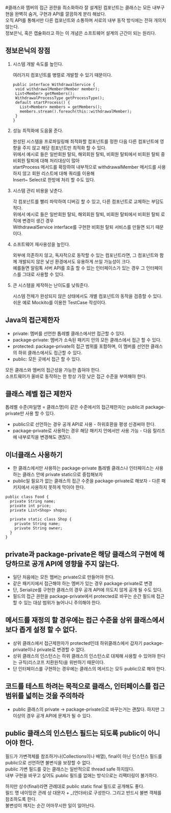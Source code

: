#클래스와 멤버의 접근 권한을 최소화하라
잘 설계된 컴포넌트는 클래스는 모든 내부구현을 완벽히 숨겨, 구현과 API를 깔끔하게 분리 해놨다.  
오직 API를 통해서만 다른 컴포넌트와 소통하며 서로의 내부 동작 방식에는 전혀 개의치 않는다.  
정보은닉, 혹은 캡슐화라고 하는 이 개념은 소프트웨어 설계의 근간이 되는 원리다.  

## 정보은닉의 장점
1) 시스템 개발 속도를 높인다.  
    
    여러가지 컴포넌트를 병렬로 개발할 수 있기 때문이다.
    ~~~
   public interface WithdrawalService {
     void withdrawalMember(Member member);
     List<Member> getMembers();
     WithdrawalProcessType getProcessType(); 
     default startProcess() {
       List<Member> members = getMembers();
       members.stream().foreach(this::withdrawalMember);
     }
   }
   ~~~

2) 성능 최적화에 도음울 준다.
    
    완성된 시스템을 프로파일링해 최적화할 컴포넌트를 정한 다음 다른 컴포넌트에 영향을 주지 않고 해당 컴포넌트만 최적화 할 수 있다.    
    위에서 예시로 들은 일반회원 탈되, 해외회원 탈퇴, 비회원 탈퇴에서 비회원 탈퇴 중 비회원 탈퇴에 대해 처리대상이 많아   
    startProcess 메서드를 확장하여 내부적으로 withdrawalMember 메서드를 사용하지 않고 회원 리스트에 대해 쿼리를 이용해   
    Insert~ Select로 한방에 처리 할 수도 있다.
    
3) 시스템 관리 비용을 낮춘다.

    각 컴포넌트를 빨리 파악하여 디버깅 할 수 있고, 다른 컴포넌트로 교체하는 부담도 적다.  
    위에서 예시로 들은 일반회원 탈되, 해외회원 탈퇴, 비회원 탈퇴에서 비회원 탈퇴 로직에 변경이 생긴 경우  
    WithdrawalService interface를 구현한 비회원 탈퇴 서비스를 만들면 되기 때문이다.

4) 소프트웨어 재사용성을 높인다.

    외부에 의존하지 않고, 독자적으로 동작할 수 있는 컴포넌트라면, 그 컴포넌트와 함께 개발되지 않은 낯선 환경에서도 유용하게 쓰일 가능성이 크다.  
    예를들면 알림톡 서버 API를 호출 할 수 있는 인터페이스가 있는 경우 그 인터페이스를 그대로 사용할 수 있다.
    
5) 큰 시스템을 제작하는 난이도를 낮춰준다.

    시스템 전체가 완성되지 않은 상태에서도 개별 컴포넌트의 동작을 검증할 수 있다.
    쉬운 예로 Mockito를 이용한 TestCase 작성이다.
    
## Java의 접근제한자
- private: 멤버를 선언한 톱레벨 클래스에서만 접근할 수 있다.
- package-private: 멤버가 소속된 패키지 안의 모든 클래스에서 접근 할 수 있다.
- protected: package-private의 접근 범위를 포함하며, 이 멤버를 선언한 클래스의 하위 클래스에서도 접근할 수 있다.
- public: 모든 곳에서 접근 할 수 있다.

모든 클래스와 멤버의 접근성을 가능한 좁혀야 한다.  
소프트웨어가 올바로 동작하는 한 항상 가장 낮은 접근 수준을 부여해야 한다.

## 클래스 레벨 접근 제한자
톱레벨 수준(파일명 = 클래스명)이 같은 수준에서의 접근제한자는 public과 package-private만 사용 할 수 있다.
  
- public으로 선언하는 경우 공개 API로 사용 - 하위호환을 평생 신경써야 한다.
- package-private로 사용하는 경우 해당 패키지 안에서만 사용 가능 - 다음 릴리즈에 내부로직을 변경해도 괜찮다.

## 이너클래스 사용하기

- 한 클래스에서만 사용하는 package-private 톱레벨 클래스나 인터페이스는 사용하는 클래스 안에 private static으로 중첩해보자
- public일 필요가 없는 클래스의 접근 수준을 package-private로 해보자 - 다른 패키지에서 사용하지 못하게 막아야 한다.

~~~
public class Food {
  private String name;
  private int price;
  private List<Shop> shops;

  private static class Shop {
    private String name;
    private String owner;
  }
}
~~~

## private과 package-private은 해당 클래스의 구현에 해당하므로 공개 API에 영향을 주지 않는다.
- 일단 처음에는 모든 멤버는 private으로 만들어야 한다.
- 같은 패키지에서 접근해야 하는 멤버가 있는 경우 package-private로 변경
- 단, Serialize를 구현한 클래스의 경우 공개 API에 의도치 않게 공개 될 수도 있다.
- 필드의 접근 권한을 package-private에서 protected로 바꾸는 순간 필드에 접근 할 수 있는 대상 범위가 늘어나니 주의해야 한다.

## 메서드를 재정의 할 경우에는 접근 수준을 상위 클래스에서보다 좁게 설정 할 수 없다.
- 상위 클래스에서 접근제한자가 protected인데 하위클래스에서 갑자기 package-private이나 private로 변경할 수 없다.
- 상위 클래스의 인스턴스는 하위 클래스의 인스턴스로 대체해 사용할 수 있어야 한다는 규칙(리스코프 치환원칙)을 위반하기 때문이다.
- 단 인터페이스를 구현하는 경우에는 클래스의 메서드는 모두 public으로 해야 한다.

## 코드를 테스트 하려는 목적으로 클래스, 인터페이스를 접근 범위를 넓히는 것을 주의하라
- public 클래스의 private -> package-private으로 바꾸는거는 괜찮다. 하지만 그이상의 경우 공개 API에 문제가 될 수 있다.

## public 클래스의 인스턴스 필드는 되도록 public이 아니어야 한다.

필드가 가변객체를 참조하거나(Collections이나 배열), final이 아닌 인스턴스 필드를 public으로 선언하면 불변식을 보장할 수 없다.  
public 가변 필드를 갖는 클래스는 일반적으로 thread safe 하지않다.  
내부 구현을 바꾸고 싶어도 public 필드를 없애는 방식으로는 리팩터링이 불가하다.
   
하지만 상수(final)라면 관례대로 public static final 필드로 공개해도 좋다.  
필드 명 네이밍은 관례 상 대문자 + _(언더바)로 구성한다. 그리고 반드시 불변 객체를 참조하도록 한다.  
불변성이 깨지는 순간 어마무시한 일이 일어난다.  